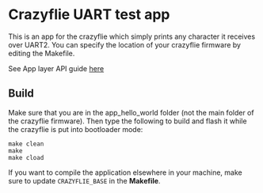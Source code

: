 # Crazyflie UART test app

This is an app for the crazyflie which simply prints any character it receives over UART2.  You can specify the location of your crazyflie firmware by editing the Makefile.

See App layer API guide [here](https://www.bitcraze.io/documentation/repository/crazyflie-firmware/master/userguides/app_layer/)

## Build

Make sure that you are in the app_hello_world folder (not the main folder of the crazyflie firmware). Then type the following to build and flash it while the crazyflie is put into bootloader mode:

```
make clean
make 
make cload
```

If you want to compile the application elsewhere in your machine, make sure to update ```CRAZYFLIE_BASE``` in the **Makefile**.